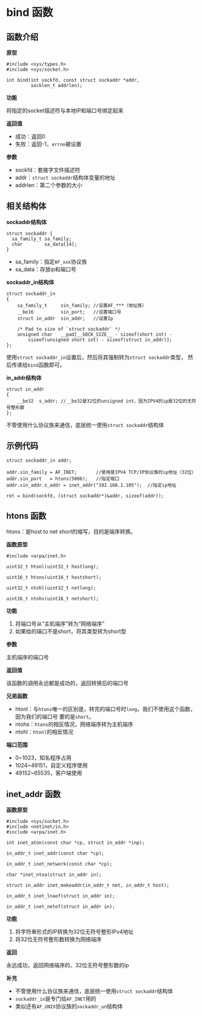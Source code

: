 # bind 函数

## 函数介绍

**原型**

```
#include <sys/types.h>  
#include <sys/socket.h>

int bind(int sockfd, const struct sockaddr *addr,
         socklen_t addrlen);
```

**功能**

将指定的socket描述符与本地IP和端口号绑定起来

**返回值**

- 成功：返回0
- 失败：返回-1，`errno`被设置

**参数**

- sockfd：套接字文件描述符
- addr：`struct sockaddr`结构体变量的地址
- addrlen：第二个参数的大小

## 相关结构体

**sockaddr结构体**

```
struct sockaddr {
  sa_family_t sa_family;
  char        sa_data[14];
}
```

- sa_family：指定`AF_xxx`协议族
- sa_data：存放ip和端口号

**sockaddr_in结构体**

```
struct sockaddr_in
{
    sa_family_t     sin_family; //设置AF_***（地址族）
    __be16          sin_port;   //设置端口号
    struct in_addr  sin_addr;   //设置Ip

    /* Pad to size of `struct sockaddr` */
    unsigned char   __pad[__SOCK_SIZE__ - sizeof(short int) -
        sizeof(unsigned short int) - sizeof(struct in_addr)];
};
```

使用`struct sockaddr_in`设置后，然后将其强制转为`struct sockaddr`类型，
然后传递给`bind`函数即可。

**in_addr结构体**

```
struct in_addr
{
    __be32  s_addr; //__be32是32位的unsigned int，因为IPV4的ip是32位的无符号整形数
};
```

不管使用什么协议族来通信，底层统一使用`struct sockaddr`结构体

## 示例代码

```
struct sockaddr_in addr;

addr.sin_family = AF_INET;       //使用是IPV4 TCP/IP协议族的ip地址（32位）
addr.sin_port   = htons(5006);   //指定端口
addr.sin_addr.s_addr = inet_addr("192.168.1.105");  //指定ip地址

ret = bind(sockfd, (struct sockaddr*)&addr, sizeof(addr));
```


## htons 函数

htons：是host to net short的缩写，目的是端序转换。

**函数原型**

```
#include <arpa/inet.h>

uint32_t htonl(uint32_t hostlong);

uint16_t htons(uint16_t hostshort);

uint32_t ntohl(uint32_t netlong);

uint16_t ntohs(uint16_t netshort);
```

**功能**

1. 将端口号从“主机端序”转为“网络端序”
2. 如果给的端口不是short，将其类型转为short型

**参数**

主机端序的端口号

**返回值**

该函数的调用永远都是成功的，返回转换后的端口号


**兄弟函数**

- htonl：与`htons`唯一的区别是，转完的端口号时`long`，我们不使用这个函数，因为我们的端口号
    要的是`short`。  
- ntohs：`htons`的相反情况，网络端序转为主机端序
- ntohl：`htonl`的相反情况


**端口范围**

- 0~1023，知名程序占用
- 1024~49151，自定义程序使用
- 49152~65535，客户端使用


## inet_addr 函数

**函数原型**

```
#include <sys/socket.h>
#include <netinet/in.h>
#include <arpa/inet.h>

int inet_aton(const char *cp, struct in_addr *inp);

in_addr_t inet_addr(const char *cp);

in_addr_t inet_network(const char *cp);

char *inet_ntoa(struct in_addr in);

struct in_addr inet_makeaddr(in_addr_t net, in_addr_t host);

in_addr_t inet_lnaof(struct in_addr in);

in_addr_t inet_netof(struct in_addr in);
```

**功能**

1. 将字符串形式的IP转换为32位无符号整形IPv4地址
2. 将32位无符号整形数转换为网络端序

**返回**

永远成功，返回网络端序的、32位无符号整形数的ip

**补充**

- 不管使用什么协议族来通信，底层统一使用`struct sockaddr`结构体
- `sockaddr_in`是专门给`AF_INET`用的
- 类似还有`AF_UNIX`协议族的`sockaddr_un`结构体
